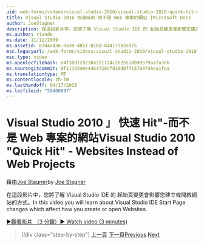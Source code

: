 ```yaml
---
uid: web-forms/videos/visual-studio-2010/visual-studio-2010-quick-hit-websites-instead-of-web-projects
title: Visual Studio 2010 快速叫用-而不是 Web 專案的網站 |Microsoft Docs
author: JoeStagner
description: 在這段影片中，您將了解 Visual Studio IDE 的 起始頁變更會影響您建立或開啟網站的方式。
ms.author: riande
ms.date: 11/11/2009
ms.assetid: 87d4e436-6a38-4851-818d-84417782ed75
msc.legacyurl: /web-forms/videos/visual-studio-2010/visual-studio-2010-quick-hit-websites-instead-of-web-projects
msc.type: video
ms.openlocfilehash: e4f30d129238a251724c262551db9d579aafa36b
ms.sourcegitcommit: 0f1119340e4464720cfd16d0ff15764746ea1fea
ms.translationtype: MT
ms.contentlocale: zh-TW
ms.lasthandoff: 04/17/2019
ms.locfileid: "59408897"
---
```

# <a name="visual-studio-2010-quick-hit---websites-instead-of-web-projects"></a><span data-ttu-id="2403f-103">Visual Studio 2010 」 快速 Hit"-而不是 Web 專案的網站</span><span class="sxs-lookup"><span data-stu-id="2403f-103">Visual Studio 2010 "Quick Hit" - Websites Instead of Web Projects</span></span>

<span data-ttu-id="2403f-104">藉由[Joe Stagner](https://github.com/JoeStagner)</span><span class="sxs-lookup"><span data-stu-id="2403f-104">by [Joe Stagner](https://github.com/JoeStagner)</span></span>

<span data-ttu-id="2403f-105">在這段影片中，您將了解 Visual Studio IDE 的 起始頁變更會影響您建立或開啟網站的方式。</span><span class="sxs-lookup"><span data-stu-id="2403f-105">In this video you will learn about Visual Studio IDE Start Page changes which affect how you create or open Websites.</span></span> 

[<span data-ttu-id="2403f-106">&#9654;觀看影片 （3 分鐘）</span><span class="sxs-lookup"><span data-stu-id="2403f-106">&#9654; Watch video (3 minutes)</span></span>](https://channel9.msdn.com/Blogs/ASP-NET-Site-Videos/visual-studio-2010-quick-hit-websites-instead-of-web-projects)

> [!div class="step-by-step"]
> <span data-ttu-id="2403f-107">[上一頁](visual-studio-2010-quick-hit-new-multi-targeting.md)
> [下一頁](visual-studio-2010-quick-hit-snippets-intellisense.md)</span><span class="sxs-lookup"><span data-stu-id="2403f-107">[Previous](visual-studio-2010-quick-hit-new-multi-targeting.md)
[Next](visual-studio-2010-quick-hit-snippets-intellisense.md)</span></span>
